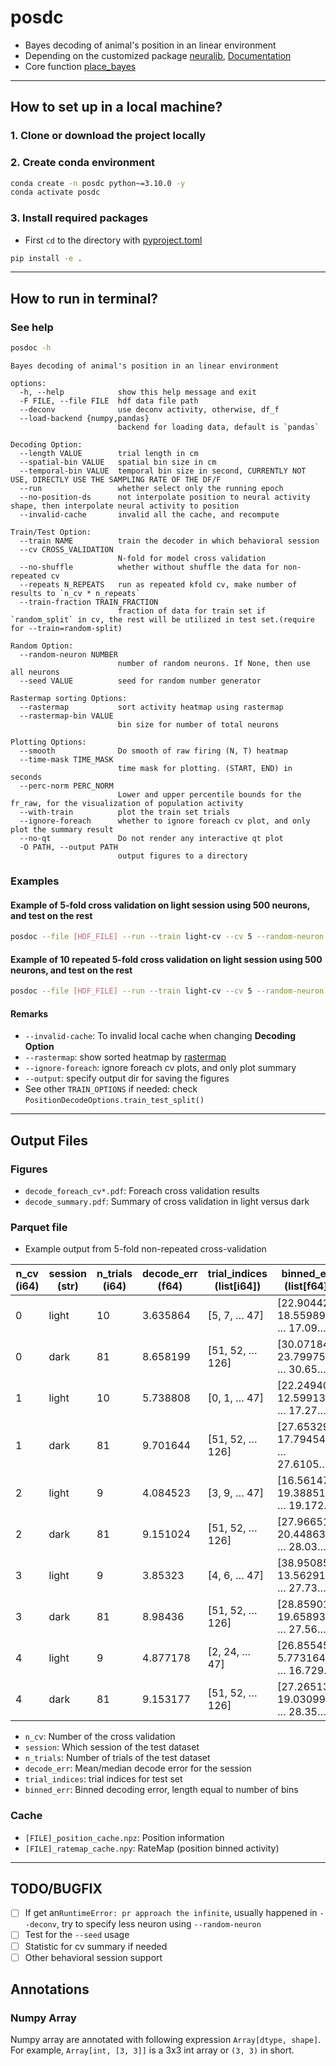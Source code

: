posdc
=====

- Bayes decoding of animal's position in an linear environment
- Depending on the customized
  package [neuralib](https://github.com/ytsimon2004/neuralib), [Documentation](https://neuralib.readthedocs.io/en/latest/index.html)
- Core
  function [place_bayes](https://neuralib.readthedocs.io/en/latest/api/neuralib.model.bayes_decoding.position.html#neuralib.model.bayes_decoding.position.place_bayes)

------------------------------

How to set up in a local machine?
---------------------------------

### 1. Clone or download the project locally

### 2. Create conda environment

```bash
conda create -n posdc python~=3.10.0 -y
conda activate posdc
```

### 3. Install required packages

- First `cd` to the directory with [pyproject.toml](pyproject.toml)

```bash
pip install -e .
```

------------------------------

How to run in terminal?
-----------------------

### See help

```bash
posdoc -h
```

```text
Bayes decoding of animal's position in an linear environment

options:
  -h, --help            show this help message and exit
  -F FILE, --file FILE  hdf data file path
  --deconv              use deconv activity, otherwise, df_f
  --load-backend {numpy,pandas}
                        backend for loading data, default is `pandas`

Decoding Option:
  --length VALUE        trial length in cm
  --spatial-bin VALUE   spatial bin size in cm
  --temporal-bin VALUE  temporal bin size in second, CURRENTLY NOT USE, DIRECTLY USE THE SAMPLING RATE OF THE DF/F
  --run                 whether select only the running epoch
  --no-position-ds      not interpolate position to neural activity shape, then interpolate neural activity to position
  --invalid-cache       invalid all the cache, and recompute

Train/Test Option:
  --train NAME          train the decoder in which behavioral session
  --cv CROSS_VALIDATION
                        N-fold for model cross validation
  --no-shuffle          whether without shuffle the data for non-repeated cv
  --repeats N_REPEATS   run as repeated kfold cv, make number of results to `n_cv * n_repeats`
  --train-fraction TRAIN_FRACTION
                        fraction of data for train set if `random_split` in cv, the rest will be utilized in test set.(require for --train=random-split)

Random Option:
  --random-neuron NUMBER
                        number of random neurons. If None, then use all neurons
  --seed VALUE          seed for random number generator

Rastermap sorting Options:
  --rastermap           sort activity heatmap using rastermap
  --rastermap-bin VALUE
                        bin size for number of total neurons

Plotting Options:
  --smooth              Do smooth of raw firing (N, T) heatmap
  --time-mask TIME_MASK
                        time mask for plotting. (START, END) in seconds
  --perc-norm PERC_NORM
                        Lower and upper percentile bounds for the fr_raw, for the visualization of population activity
  --with-train          plot the train set trials
  --ignore-foreach      whether to ignore foreach cv plot, and only plot the summary result
  --no-qt               Do not render any interactive qt plot
  -O PATH, --output PATH
                        output figures to a directory

```

### Examples

#### Example of 5-fold cross validation on light session using 500 neurons, and test on the rest

```bash
posdoc --file [HDF_FILE] --run --train light-cv --cv 5 --random-neuron 500
```

#### Example of 10 repeated 5-fold cross validation on light session using 500 neurons, and test on the rest

```bash
posdoc --file [HDF_FILE] --run --train light-cv --cv 5 --random-neuron 500 --repeats 10
```

#### Remarks

- `--invalid-cache`: To invalid local cache when changing **Decoding Option**
- `--rastermap`: show sorted heatmap by [rastermap](https://github.com/MouseLand/rastermap)
- `--ignore-foreach`: ignore foreach cv plots, and only plot summary
- `--output`: specify output dir for saving the figures
- See other `TRAIN_OPTIONS` if needed: check `PositionDecodeOptions.train_test_split()`

------------------------------

Output Files
------------------

### Figures

- `decode_foreach_cv*.pdf`: Foreach cross validation results
- `decode_summary.pdf`: Summary of cross validation in light versus dark

### Parquet file

- Example output from 5-fold non-repeated cross-validation

| n_cv (i64) | session (str) | n_trials (i64) | decode_err (f64) | trial_indices (list[i64]) | binned_err (list[f64])           |
|------------|---------------|----------------|------------------|---------------------------|----------------------------------|
| 0          | light         | 10             | 3.635864         | [5, 7, … 47]              | [22.904429, 18.559892, … 17.09…] |
| 0          | dark          | 81             | 8.658199         | [51, 52, … 126]           | [30.071842, 23.799756, … 30.65…] |
| 1          | light         | 10             | 5.738808         | [0, 1, … 47]              | [22.249407, 12.599134, … 17.27…] |
| 1          | dark          | 81             | 9.701644         | [51, 52, … 126]           | [27.65329, 17.79454, … 27.6105…] |
| 2          | light         | 9              | 4.084523         | [3, 9, … 47]              | [16.561472, 19.38851, … 19.172…] |
| 2          | dark          | 81             | 9.151024         | [51, 52, … 126]           | [27.966511, 20.448634, … 28.03…] |
| 3          | light         | 9              | 3.85323          | [4, 6, … 47]              | [38.950859, 13.562917, … 27.73…] |
| 3          | dark          | 81             | 8.98436          | [51, 52, … 126]           | [28.859011, 19.658932, … 27.56…] |
| 4          | light         | 9              | 4.877178         | [2, 24, … 47]             | [26.855452, 5.773164, … 16.729…] |
| 4          | dark          | 81             | 9.153177         | [51, 52, … 126]           | [27.265134, 19.030994, … 28.35…] |



- `n_cv`: Number of the cross validation
- `session`: Which session of the test dataset
- `n_trials`: Number of trials of the test dataset
- `decode_err`: Mean/median decode error for the session
- `trial_indices`: trial indices for test set
- `binned_err`: Binned decoding error, length equal to number of bins

### Cache

- `[FILE]_position_cache.npz`: Position information
- `[FILE]_ratemap_cache.npy`: RateMap (position binned activity)

-------------------------------


TODO/BUGFIX
------------

- [ ] If get an`RuntimeError: pr approach the infinite`, usually happened in `--deconv`, try to specify less neuron
  using `--random-neuron`
- [ ] Test for the `--seed` usage
- [ ] Statistic for cv summary if needed
- [ ] Other behavioral session support

Annotations
-----------

### Numpy Array

Numpy array are annotated with following expression `Array[dtype, shape]`.
For example, `Array[int, [3, 3]]` is a 3x3 int array or `(3, 3)` in short.